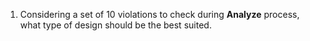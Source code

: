 ﻿1. Considering a set of 10 violations to check during **Analyze** process, what type of design should be the best suited.
​